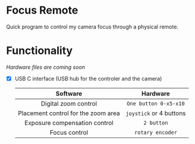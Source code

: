 
# Focus Remote

Quick program to control my camera focus through a physical remote.

# Functionality
*Hardware files are coming soon*

- [x] USB C interface (USB hub for the controler and the camera)

  | Software                            |              Hardware               |  
  |:-----------------------------------:|:-----------------------------------:|
  | Digital zoom control                |        `One button 0-x5-x10`        |
  | Placement control for the zoom area |       `joystick` or 4 buttons       |
  | Exposure compensation control       |             `2 button`              |
  | Focus control                       |          `rotary encoder`           |
